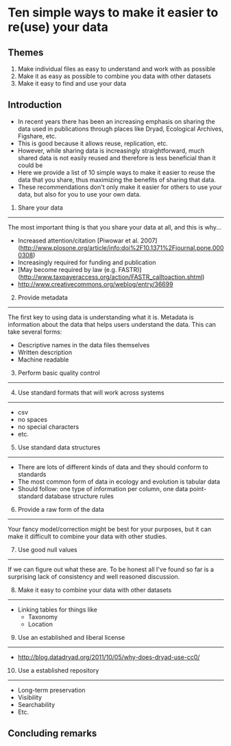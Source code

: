 Ten simple ways to make it easier to re(use) your data
======================================================

Themes
------
1. Make individual files as easy to understand and work with as possible
2. Make it as easy as possible to combine you data with other datasets
3. Make it easy to find and use your data

Introduction
------------

* In recent years there has been an increasing emphasis on sharing the
  data used in publications through places like Dryad, Ecological
  Archives, Figshare, etc.
* This is good because it allows reuse, replication, etc.
* However, while sharing data is increasingly straightforward, much
  shared data is not easily reused and therefore is less beneficial
  than it could be
* Here we provide a list of 10 simple ways to make it easier to reuse
  the data that you share, thus maximizing the benefits of sharing
  that data.
* These recommendations don't only make it easier for others to use
  your data, but also for you to use your own data.

1. Share your data
------------------

The most important thing is that you share your data at all, and this
is why...
* Increased attention/citation [Piwowar et al. 2007] (http://www.plosone.org/article/info:doi%2F10.1371%2Fjournal.pone.0000308)
* Increasingly required for funding and publication
* [May become required by law (e.g. FASTR)] (http://www.taxpayeraccess.org/action/FASTR_calltoaction.shtml)
* http://www.creativecommons.org/weblog/entry/36699

2. Provide metadata
-------------------

The first key to using data is understanding what it is. Metadata is
information about the data that helps users understand the data. This
can take several forms:

* Descriptive names in the data files themselves
* Written description
* Machine readable


3. Perform basic quality control
--------------------------------


4. Use standard formats that will work across systems
------------------------------------------------------

* csv
* no spaces
* no special characters
* etc.

5. Use standard data structures
-------------------------------

* There are lots of different kinds of data and they should conform to standards
* The most common form of data in ecology and evolution is tabular data
* Should follow: one type of information per column, one data point-
  standard database structure rules


6. Provide a raw form of the data
---------------------------------

Your fancy model/correction might be best for your purposes, but it
can make it difficult to combine your data with other studies.


7. Use good null values
-----------------------

If we can figure out what these are. To be honest all I've found so
far is a surprising lack of consistency and well reasoned discussion.


8. Make it easy to combine your data with other datasets
--------------------------------------------------------

* Linking tables for things like
    * Taxonomy
	* Location

9. Use an established and liberal license 
-----------------------------------------

* http://blog.datadryad.org/2011/10/05/why-does-dryad-use-cc0/


10. Use a established repository
-------------------------------

* Long-term preservation
* Visibility
* Searchability
* Etc.

Concluding remarks
------------------

